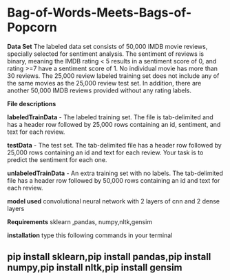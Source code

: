# Bag-of-Words-Meets-Bags-of-Popcorn

**Data Set**
The labeled data set consists of 50,000 IMDB movie reviews, specially selected for sentiment analysis. The sentiment of reviews is binary, meaning the IMDB rating < 5 results in a sentiment score of 0, and rating >=7 have a sentiment score of 1. No individual movie has more than 30 reviews. The 25,000 review labeled training set does not include any of the same movies as the 25,000 review test set. In addition, there are another 50,000 IMDB reviews provided without any rating labels.

**File descriptions**

**labeledTrainData** - The labeled training set. The file is tab-delimited and has a header row followed by 25,000 rows containing an id, sentiment, and text for each review.  

**testData** - The test set. The tab-delimited file has a header row followed by 25,000 rows containing an id and text for each review. Your task is to predict the sentiment for each one. 

**unlabeledTrainData** - An extra training set with no labels. The tab-delimited file has a header row followed by 50,000 rows containing an id and text for each review. 

**model used**
convolutional neural network with 2 layers of cnn and 2 dense layers

**Requirements**
sklearn ,pandas, numpy,nltk,gensim

**installation**
type this following commands in your terminal


pip install sklearn,pip install pandas,pip install numpy,pip install nltk,pip install gensim
--
